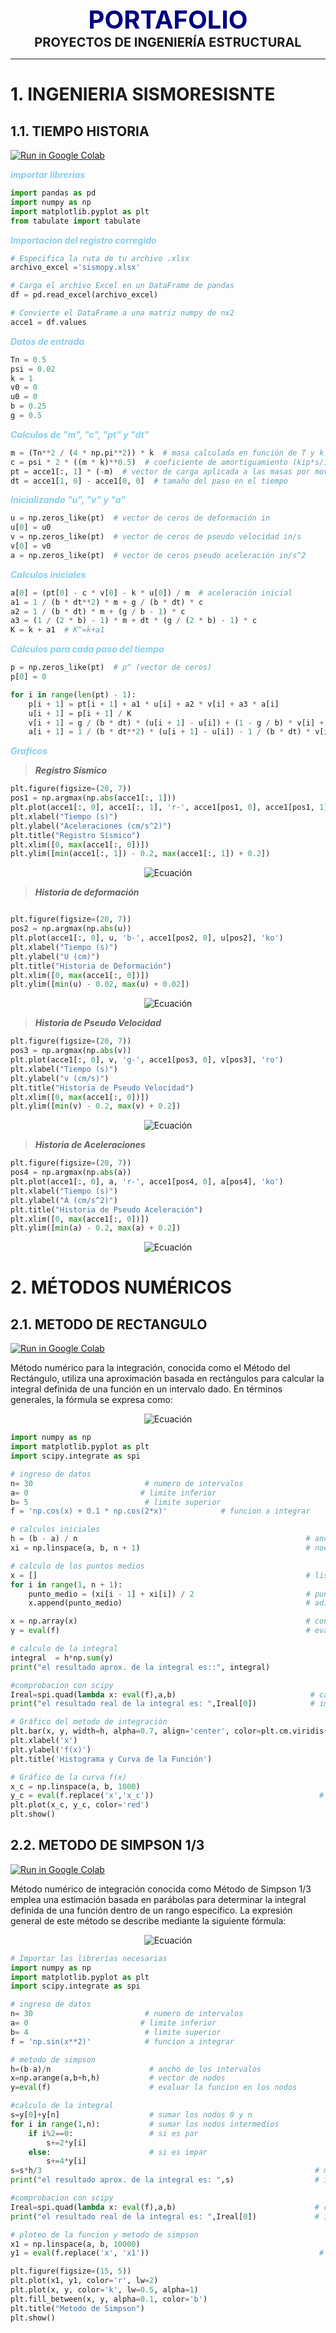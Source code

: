 <center><span style="font-size: 40px; color: #000080;"><b>PORTAFOLIO</b></span></center>

<center><span style="font-size: 20px;"><b>PROYECTOS DE INGENIERÍA ESTRUCTURAL</b></span></center>

---
# **1. INGENIERIA SISMORESISNTE**

## **1.1. TIEMPO HISTORIA**

[![Run in Google Colab](https://img.shields.io/badge/Colab-Google_Colab-blue?logo=Google&logoColor=FDBA18)](https://colab.research.google.com/drive/1x_ca2-5u-1tdmCVc-W1JuR15ZftuTgDx?usp=sharing)

**<font color="skyblue"><i>importar librerias</i></font>**
```Python
import pandas as pd
import numpy as np
import matplotlib.pyplot as plt
from tabulate import tabulate
```
**<font color="skyblue"><i>Importacion del registro corregido</i></font>**
```Python
# Especifica la ruta de tu archivo .xlsx
archivo_excel ='sismopy.xlsx'

# Carga el archivo Excel en un DataFrame de pandas
df = pd.read_excel(archivo_excel)

# Convierte el DataFrame a una matriz numpy de nx2
acce1 = df.values
```
**_<font color="skyblue">Datos de entrada</font>_**
```Python
Tn = 0.5
psi = 0.02
k = 1
v0 = 0
u0 = 0
b = 0.25
g = 0.5
```
**_<font color="skyblue">Calculos de "m", "c", "pt" y "dt"</font>_**

```Python
m = (Tn**2 / (4 * np.pi**2)) * k  # masa calculada en función de T y k (kip*s^2/in)
c = psi * 2 * ((m * k)**0.5)  # coeficiente de amortiguamiento (kip*s/in)
pt = acce1[:, 1] * (-m)  # vector de carga aplicada a las masas por movimiento en la base
dt = acce1[1, 0] - acce1[0, 0]  # tamaño del paso en el tiempo
```
**_<font color="skyblue">Inicializando "u", "v" y "a"</font>_**

```Python
u = np.zeros_like(pt)  # vector de ceros de deformación in
u[0] = u0
v = np.zeros_like(pt)  # vector de ceros de pseudo velocidad in/s
v[0] = v0
a = np.zeros_like(pt)  # vector de ceros pseudo aceleración in/s^2
```
**_<font color="skyblue">Calculos iniciales</font>_**

```Python
a[0] = (pt[0] - c * v[0] - k * u[0]) / m  # aceleración inicial
a1 = 1 / (b * dt**2) * m + g / (b * dt) * c
a2 = 1 / (b * dt) * m + (g / b - 1) * c
a3 = (1 / (2 * b) - 1) * m + dt * (g / (2 * b) - 1) * c
K = k + a1  # K^=k+a1
```
**_<font color="skyblue">Cálculos para cada paso del tiempo</font>_**

```Python
p = np.zeros_like(pt)  # p^ (vector de ceros)
p[0] = 0

for i in range(len(pt) - 1):
    p[i + 1] = pt[i + 1] + a1 * u[i] + a2 * v[i] + a3 * a[i]
    u[i + 1] = p[i + 1] / K
    v[i + 1] = g / (b * dt) * (u[i + 1] - u[i]) + (1 - g / b) * v[i] + dt * (1 - g / (2 * b)) * a[i]
    a[i + 1] = 1 / (b * dt**2) * (u[i + 1] - u[i]) - 1 / (b * dt) * v[i] - (1 / (2 * b) - 1) * a[i]
```
**_<font color="skyblue">Graficos</font>_**

> **_Registro Sísmico_**
> <span style="color: rgb(144, 238, 144); font-family: 'Courier New'; font-weight: bold; font-style: italic;"></span>
```Python
plt.figure(figsize=(20, 7))
pos1 = np.argmax(np.abs(acce1[:, 1]))
plt.plot(acce1[:, 0], acce1[:, 1], 'r-', acce1[pos1, 0], acce1[pos1, 1], 'ro')
plt.xlabel("Tiempo (s)")
plt.ylabel("Aceleraciones (cm/s^2)")
plt.title("Registro Sísmico")
plt.xlim([0, max(acce1[:, 0])])
plt.ylim([min(acce1[:, 1]) - 0.2, max(acce1[:, 1]) + 0.2])
```
<p align="center">
  <img src="assets/img/rr.png" alt="Ecuación">
</p>


> **_Historia de deformación_**
> <span style="color: rgb(144, 238, 144); font-family: 'Courier New'; font-weight: bold; font-style: italic;"></span>
```Python

plt.figure(figsize=(20, 7))
pos2 = np.argmax(np.abs(u))
plt.plot(acce1[:, 0], u, 'b-', acce1[pos2, 0], u[pos2], 'ko')
plt.xlabel("Tiempo (s)")
plt.ylabel("U (cm)")
plt.title("Historia de Deformación")
plt.xlim([0, max(acce1[:, 0])])
plt.ylim([min(u) - 0.02, max(u) + 0.02])
```

<p align="center">
  <img src="assets/img/sd.png" alt="Ecuación">
</p>


> **_Historia de Pseudo Velocidad_**
> <span style="color: rgb(144, 238, 144); font-family: 'Courier New'; font-weight: bold; font-style: italic;"></span>
```Python
plt.figure(figsize=(20, 7))
pos3 = np.argmax(np.abs(v))
plt.plot(acce1[:, 0], v, 'g-', acce1[pos3, 0], v[pos3], 'ro')
plt.xlabel("Tiempo (s)")
plt.ylabel("v (cm/s)")
plt.title("Historia de Pseudo Velocidad")
plt.xlim([0, max(acce1[:, 0])])
plt.ylim([min(v) - 0.2, max(v) + 0.2])
```
<p align="center">
  <img src="assets/img/sv.png" alt="Ecuación">
</p>




> **_Historia de Aceleraciones_**
> <span style="color: rgb(144, 238, 144); font-family: 'Courier New'; font-weight: bold; font-style: italic;"></span>
```Python
plt.figure(figsize=(20, 7))
pos4 = np.argmax(np.abs(a))
plt.plot(acce1[:, 0], a, 'r-', acce1[pos4, 0], a[pos4], 'ko')
plt.xlabel("Tiempo (s)")
plt.ylabel("A (cm/s^2)")
plt.title("Historia de Pseudo Aceleración")
plt.xlim([0, max(acce1[:, 0])])
plt.ylim([min(a) - 0.2, max(a) + 0.2])
```
<p align="center">
  <img src="assets/img/sa.png" alt="Ecuación">
</p>





# **2. MÉTODOS NUMÉRICOS**

## **2.1. METODO DE RECTANGULO**

[![Run in Google Colab](https://img.shields.io/badge/Colab-Google_Colab-blue?logo=Google&logoColor=FDBA18)](https://colab.research.google.com/drive/1x_ca2-5u-1tdmCVc-W1JuR15ZftuTgDx?usp=sharing)

Método numérico para la integración, conocida como el Método del Rectángulo, utiliza una aproximación basada en rectángulos para calcular la integral definida de una función en un intervalo dado. En términos generales, la fórmula se expresa como:

<p align="center">
  <img src="assets/img/rectangulo.svg" alt="Ecuación">
</p>



```Python
import numpy as np
import matplotlib.pyplot as plt
import scipy.integrate as spi

# ingreso de datos
n= 30                         # numero de intervalos
a= 0                         # limite inferior
b= 5                          # limite superior
f = 'np.cos(x) + 0.1 * np.cos(2*x)'            # funcion a integrar

# calculos iniciales
h = (b - a) / n                                                   # ancho de los intervalos
xi = np.linspace(a, b, n + 1)                                     # nodos

# calculo de los puntos medios
x = []                                                            # lista vacia para los puntos medios
for i in range(1, n + 1):
    punto_medio = (xi[i - 1] + xi[i]) / 2                         # punto medio
    x.append(punto_medio)                                         # adiciona el punto medio a la lista x

x = np.array(x)                                                   # convierte la lista x en un arreglo
y = eval(f)                                                       # evaluacion de la funcion

# calculo de la integral
integral  = h*np.sum(y)
print("el resultado aprox. de la integral es::", integral)

#comprobacion con scipy
Ireal=spi.quad(lambda x: eval(f),a,b)                              # calcular la integral real
print("el resultado real de la integral es: ",Ireal[0])            # imprimir resultado

# Gráfico del metodo de integración
plt.bar(x, y, width=h, alpha=0.7, align='center', color=plt.cm.viridis(np.linspace(0, 1, len(x))))
plt.xlabel('x')
plt.ylabel('f(x)')
plt.title('Histograma y Curva de la Función')

# Gráfico de la curva f(x)
x_c = np.linspace(a, b, 1000)
y_c = eval(f.replace('x','x_c'))                                     # Evaluar f en 
plt.plot(x_c, y_c, color='red')
plt.show()
```

## **2.2. METODO DE SIMPSON 1/3**

[![Run in Google Colab](https://img.shields.io/badge/Colab-Google_Colab-blue?logo=Google&logoColor=FDBA18)](https://colab.research.google.com/drive/12sg77KJNU2TiDso-KcWyi_m74l0gMmHy?usp=sharing)

Método numérico de integración conocida como Método de Simpson 1/3 emplea una estimación basada en parábolas para determinar la integral definida de una función dentro de un rango específico. La expresión general de este método se describe mediante la siguiente fórmula:

<p align="center">
  <img src="assets/img/simpson.svg" alt="Ecuación">
</p>


```Python
# Importar las librerías necesarias
import numpy as np
import matplotlib.pyplot as plt
import scipy.integrate as spi

# ingreso de datos
n= 30                         # numero de intervalos
a= 0                         # limite inferior
b= 4                          # limite superior
f = 'np.sin(x**2)'            # funcion a integrar

# metodo de simpson
h=(b-a)/n                      # ancho de los intervalos
x=np.arange(a,b+h,h)           # vector de nodos
y=eval(f)                      # evaluar la funcion en los nodos

#calculo de la integral
s=y[0]+y[n]                    # sumar los nodos 0 y n
for i in range(1,n):           # sumar los nodos intermedios
    if i%2==0:                 # si es par
        s+=2*y[i]
    else:                      # si es impar
        s+=4*y[i]
s=s*h/3                                                             # multiplicar por h/3
print("el resultado aprox. de la integral es: ",s)                  # imprimir resultado

#comprobacion con scipy
Ireal=spi.quad(lambda x: eval(f),a,b)                               # calcular la integral real
print("el resultado real de la integral es: ",Ireal[0])             # imprimir resultado

# ploteo de la funcion y metodo de simpson
x1 = np.linspace(a, b, 10000)
y1 = eval(f.replace('x', 'x1'))                                      # Calcula la función en los puntos x1

plt.figure(figsize=(15, 5))
plt.plot(x1, y1, color='r', lw=2)
plt.plot(x, y, color='k', lw=0.5, alpha=1)
plt.fill_between(x, y, alpha=0.1, color='b')
plt.title("Metodo de Simpson")
plt.show()

```
